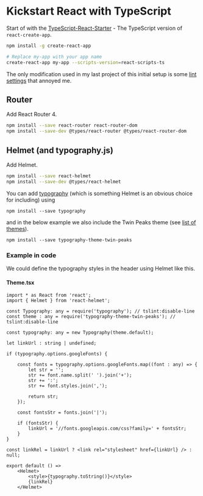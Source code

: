 # Kickstart React with TypeScript

Start of with the [TypeScript-React-Starter](https://github.com/Microsoft/TypeScript-React-Starter) - The TypeScript version of `react-create-app`. 

```bash
npm install -g create-react-app

# Replace my-app with your app name
create-react-app my-app --scripts-version=react-scripts-ts
```

The only modification used in my last project of this initial setup is some [lint settings](https://gist.github.com/kparkov/f88d86e4fbbb945a970d4425986ccf50) that annoyed me.

## Router

Add React Router 4.

```bash
npm install --save react-router react-router-dom
npm install --save-dev @types/react-router @types/react-router-dom
```

## Helmet (and typography.js)

Add Helmet.

```bash
npm install --save react-helmet
npm install --save-dev @types/react-helmet
```

You can add [typography](https://kyleamathews.github.io/typography.js/) (which is something Helmet is an obvious choice for including) using

```
npm install --save typography
```

and in the below example we also include the Twin Peaks theme (see [list of themes](https://www.npmjs.com/search?q=keywords:typography-theme)).

```
npm install --save typography-theme-twin-peaks
```

### Example in code

We could define the typography styles in the header using Helmet like this.

#### Theme.tsx
```tsx
import * as React from 'react';
import { Helmet } from 'react-helmet';

const Typography: any = require('typography'); // tslint:disable-line
const theme : any = require('typography-theme-twin-peaks'); // tslint:disable-line

const typography: any = new Typography(theme.default);
        
let linkUrl : string | undefined;

if (typography.options.googleFonts) {

    const fonts = typography.options.googleFonts.map((font : any) => {
        let str = '';
        str += font.name.split(' ').join('+');
        str += ':';
        str += font.styles.join(',');

        return str;
    });

    const fontsStr = fonts.join('|');

    if (fontsStr) {
        linkUrl = '//fonts.googleapis.com/css?family=' + fontsStr;
    }
}

const linkRel = linkUrl ? <link rel="stylesheet" href={linkUrl} /> : null;

export default () =>
    <Helmet>
        <style>{typography.toString()}</style>
        {linkRel}
    </Helmet>
```